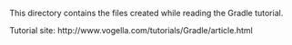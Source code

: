 <p>This directory contains the files created while reading the Gradle tutorial.</p>
<p>Tutorial site: http://www.vogella.com/tutorials/Gradle/article.html</p>
